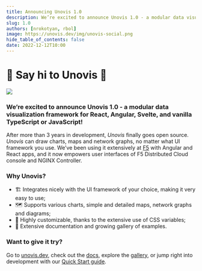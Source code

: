 ```yaml
---
title: Announcing Unovis 1.0
description: We’re excited to announce Unovis 1.0 - a modular data visualization framework for React, Angular, Svelte, and vanilla TypeScript or JavaScript!
slug: 1.0
authors: [nrokotyan, rbol]
image: https://unovis.dev/img/unovis-social.png
hide_table_of_contents: false
date: 2022-12-12T10:00
---
```


#  🥳 Say hi to Unovis 👋

![](./unovis-banner.png)

### We’re excited to announce Unovis 1.0 - a modular data visualization framework for React, Angular, Svelte, and vanilla TypeScript or JavaScript!

After more than 3 years in development, _Unovis_ finally goes open source. _Unovis_ can draw charts, maps and network graphs, no matter what UI framework you use. We’ve been using it extensively at [F5](https://f5.com/) with Angular and React apps, and it now empowers user interfaces of F5 Distributed Cloud console and NGINX Controller.

### Why Unovis?
*  🏗 Integrates nicely with the UI framework of your choice, making it very easy to use;
*  🗺 Supports various charts, simple and detailed maps, network graphs and diagrams;
*  💇 Highly customizable, thanks to the extensive use of CSS variables;
* 📖 Extensive documentation and growing gallery of examples.

### Want to give it try?
Go to [unovis.dev](https://unovis.dev/), check out the [docs](https://unovis.dev/docs/intro), explore the [gallery](https://unovis.dev/gallery), or jump right into development with our [Quick Start guide](https://unovis.dev/docs/quick-start/).

